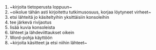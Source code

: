 1. ~kirjoita tietoperusta loppuun~
2. ~oikolue tähän asti kirjoitettu tutkimusosuus, korjaa löytyneet virheet~
3. etsi lähteitä jo käsiteltyihin yksittäisiin konsoleihin
4. tee järkevä rivijaotus
5. lisää kuvia konsoleista
6. lähteet ja lähdeviittaukset oikein
7. Word-pohja käyttöön
8. ~kirjoita käsitteet ja etsi niihin lähteet~
